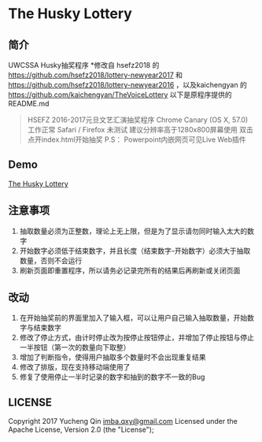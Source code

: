 ﻿# The Husky Lottery

## 简介
UWCSSA Husky抽奖程序
*修改自 hsefz2018 的 https://github.com/hsefz2018/lottery-newyear2017 和 https://github.com/hsefz2018/lottery-newyear2016 ，以及kaichengyan 的 https://github.com/kaichengyan/TheVoiceLottery
以下是原程序提供的 README.md

>HSEFZ 2016-2017元旦文艺汇演抽奖程序
Chrome Canary (OS X, 57.0) 工作正常
Safari / Firefox 未测试
建议分辨率高于1280x800屏幕使用
双击点开index.html开始抽奖
P.S：
Powerpoint内嵌网页可见Live Web插件

## Demo
[The Husky Lottery](http://students.washington.edu/qiny8/projects/Lottery/)

## 注意事项
1. 抽取数量必须为正整数，理论上无上限，但是为了显示请勿同时输入太大的数字
2. 开始数字必须低于结束数字，并且长度（结束数字-开始数字）必须大于抽取数量，否则不会运行
3. 刷新页面即重置程序，所以请务必记录完所有的结果后再刷新或关闭页面

## 改动
1. 在开始抽奖前的界面里加入了输入框，可以让用户自己输入抽取数量，开始数字与结束数字
2. 修改了停止方式，由计时停止改为按停止按钮停止，并增加了停止按钮与停止一半按钮（第一次的数量向下取整）
3. 增加了判断指令，使得用户抽取多个数量时不会出现重复结果
4. 修改了排版，现在支持移动端使用了
5. 修复了使用停止一半时记录的数字和抽到的数字不一致的Bug

## LICENSE
Copyright 2017 Yucheng Qin <imba.qxy@gmail.com>
Licensed under the Apache License, Version 2.0 (the "License");
